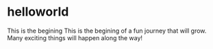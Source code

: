 # helloworld
This is the begining
This is the begining of a fun journey that will grow.
Many exciting things will happen along the way!
